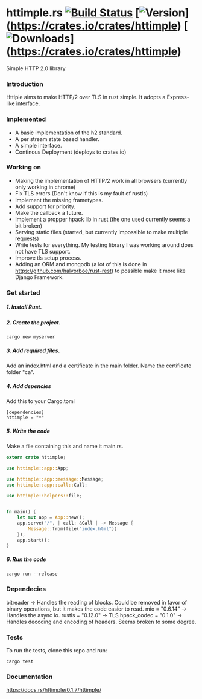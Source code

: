 # httimple.rs [![Build Status](https://travis-ci.org/halvorboe/httimple-rs.svg?branch=master)](https://travis-ci.org/halvorboe/httimple-rs) [![Version](https://img.shields.io/crates/v/httimple.svg)] (https://crates.io/crates/httimple) [![Downloads](https://img.shields.io/crates/d/httimple.svg)] (https://crates.io/crates/httimple) 
Simple HTTP 2.0 library 




### Introduction 

Httiple aims to make HTTP/2 over TLS in rust simple. It adopts a Express-like interface. 

### Implemented

- A basic implementation of the h2 standard. 
- A per stream state based handler.
- A simple interface.
- Continous Deployment (deploys to crates.io)

### Working on 

- Making the implementation of HTTP/2 work in all browsers (currently only working in chrome)
- Fix TLS errors (Don't know if this is my fault of rustls)
- Implement the missing frametypes.
- Add support for priority.
- Make the callback a future.
- Implement a propper hpack lib in rust (the one used currently seems a bit broken)
- Serving static files (started, but currently impossible to make multiple requests)
- Write tests for everything. My testing library I was working around does not have TLS support.
- Improve tls setup process.
- Adding an ORM and mongodb (a lot of this is done in https://github.com/halvorboe/rust-rest) to possible make it more like Django Framework.

### Get started

##### 1. Install Rust.

##### 2. Create the project.
```
cargo new myserver 
```
##### 3. Add required files.
Add an index.html and a certificate in the main folder. Name the certificate folder "ca".

##### 4. Add depencies
Add this to your Cargo.toml
```
[dependencies]
httimple = "*"
```
##### 5. Write the code
Make a file containing this and name it main.rs.
```rust
extern crate httimple;

use httimple::app::App;

use httimple::app::message::Message;
use httimple::app::call::Call;

use httimple::helpers::file;


fn main() {
    let mut app = App::new();
    app.serve("/", | call: &Call | -> Message {
        Message::from(file("index.html"))
    });
    app.start();
}
```
##### 6. Run the code
```
cargo run --release
```


### Dependecies

bitreader -> Handles the reading of blocks. Could be removed in favor of binary operations, but it makes the code easier to read.
mio = "0.6.14" -> Handles the async io.
rustls = "0.12.0" -> TLS
hpack_codec = "0.1.0" -> Handles decoding and encoding of headers. Seems broken to some degree.

### Tests 

To run the tests, clone this repo and run:
```
cargo test
```

### Documentation 
https://docs.rs/httimple/0.1.7/httimple/
